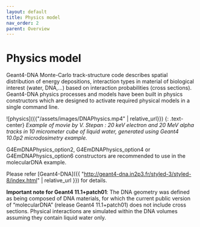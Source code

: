 ```yaml
---
layout: default
title: Physics model
nav_order: 2
parent: Overview
---
```


# Physics model

Geant4-DNA Monte-Carlo track-structure code describes spatial distribution of energy depositions, interaction types in material of biological interest (water, DNA,...) based on interaction probabilities (cross sections). Geant4-DNA physics processes and models have been built in physics constructors which are designed to activate required physical models in a single command line. 

![physics]({{"/assets/images/DNAPhysics.mp4" | relative_url}})
{: .text-center}
*Example of movie by V. Stepan : 20 keV electron and 20 MeV alpha tracks in 10 micrometer cube of liquid water, generated using Geant4 10.0p2 microdosimetry example.*

G4EmDNAPhysics_option2, G4EmDNAPhysics_option4 or G4EmDNAPhysics_option6 constructors are recommended to use in the molecularDNA example. 

Please refer [Geant4-DNA]({{ "http://geant4-dna.in2p3.fr/styled-3/styled-8/index.html" | relative_url }}) for details.

**Important note for Geant4 11.1+patch01**: The DNA geometry was defined as being composed of DNA materials, for which the current public version of “molecularDNA” (release Geant4 11.1+patch01) does not include cross sections. 
Physical interactions are simulated within the DNA volumes assuming they contain liquid water only. 
